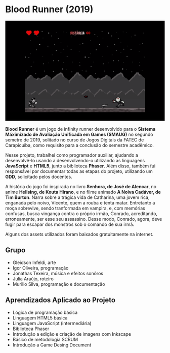 # Blood Runner (2019)

![BloodRunner](https://github.com/MurilloFagundesAS/MurilloFagundesAS.github.io/blob/main/Imagens/BloodRunner.png "Blood Runner (2019)")

  **Blood Runner** é um jogo de infinity runner desenvolvido para o **Sistema Máximizado de Avaliação Unificada em Games (SMAUG)** no segundo semetre de 2019, solitado no curso de Jogos Digitais da FATEC de Carapicuíba, como requisito para a conclusão do semestre acadêmico.
  
  Nesse projeto, trabalhei como programador auxiliar, ajudando a desenvolvê-lo usando a desenvolvendo-o utilizando as linguagens **JavaScript** e **HTML5**, junto a biblioteca **Phaser**. Além disso, também fui responsável por documentar todas as etapas do projeto, utilizando um **GDD**, solicitado pelos docentes.
  
  A história do jogo foi inspirada no livro **Senhora, de José de Alencar**, no anime **Hellsing, de Kouta Hirano**, e no filme animado **A Noiva Cadáver, de Tim Burton**. Narra sobre a trágica vida de Catharina, uma jovem rica, enganada pelo noivo, Vicente, quem a rouba e tenta matar. Entretanto a moça sobrevive, sendo tranformada em vampira, e, com memórias confusas, busca vingança contra o próprio irmão, Conrado, acreditando, erroneamente, ser esse seu assassino. Desse modo, Conrado, agora, deve fugir para escapar dos monstros sob o comando de sua irmã.

 Alguns dos assets utilizados foram baixados gratuitamente na internet.

## Grupo
- Gleidson Infeldi, arte
- Igor Oliveira, programação
- Jonathas Texeira, música e efeitos sonôros
- Julia Araújo, roteiro
- Murillo Silva, programação e documentação

## Aprendizados Aplicado ao Projeto
- Lógica de programação básica
- Linguagem HTML5 básica
- Linguagem JavaScript (intermediária)
- Biblioteca Phaser
- Introdução a edição e criação de imagens com Inkscape
- Básico de metodologia SCRUM
- Introdução a Game Desing Document
